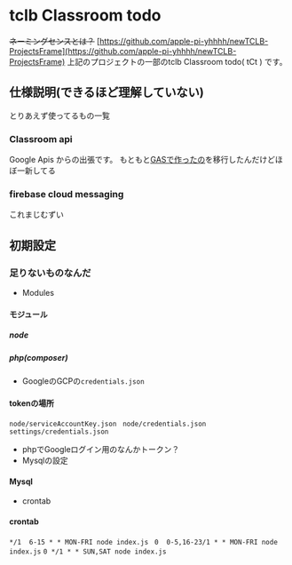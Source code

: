 
# tclb Classroom todo
~~ネーミングセンスとは？~~
 [https://github.com/apple-pi-yhhhh/newTCLB-ProjectsFrame](https://github.com/apple-pi-yhhhh/newTCLB-ProjectsFrame)
上記のプロジェクトの一部のtclb Classroom todo( tCt ) です。

## 仕様説明(できるほど理解していない)
とりあえず使ってるもの一覧
### Classroom api
Google Apis からの出張です。
もともと[GASで作ったの](https://yosshipaopao.com/classroom-notifaction.php)を移行したんだけどほぼ一新してる
### firebase cloud messaging
これまじむずい
## 初期設定
### 足りないものなんだ
 - Modules
#### モジュール
##### node
##### php(composer)
 - GoogleのGCPの`credentials.json`
#### tokenの場所
``node/serviceAccountKey.json ``
``node/credentials.json``
``settings/credentials.json``
 - phpでGoogleログイン用のなんかトークン？
 - Mysqlの設定
 #### Mysql
 - crontab
#### crontab
``*/1  6-15 * * MON-FRI node index.js ``
``0  0-5,16-23/1 * * MON-FRI node index.js``
``0 */1 * * SUN,SAT node index.js``
